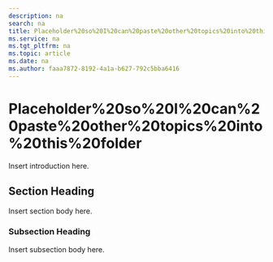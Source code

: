 ```yaml
---
description: na
search: na
title: Placeholder%20so%20I%20can%20paste%20other%20topics%20into%20this%20folder
ms.service: na
ms.tgt_pltfrm: na
ms.topic: article
ms.date: na
ms.author: faaa7872-8192-4a1a-b627-792c5bba6416
---
```

# Placeholder%20so%20I%20can%20paste%20other%20topics%20into%20this%20folder
Insert introduction here.

## Section Heading
Insert section body here.

### Subsection Heading
Insert subsection body here.

